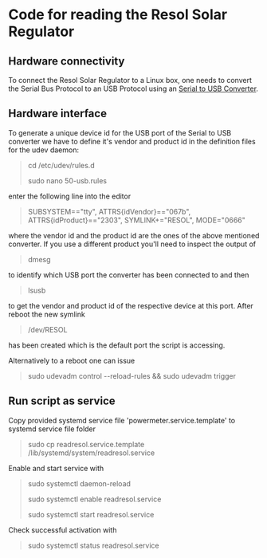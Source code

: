 # Code for reading the Resol Solar Regulator
## Hardware connectivity
To connect the Resol Solar Regulator to a Linux box, one needs to convert the Serial Bus Protocol to an USB Protocol using an [Serial to USB Converter](https://www.amazon.de/Prolific-PL2303-Adapterkabel-ESP8266-Arduino/dp/B07N8Z22SR).
## Hardware interface
To generate a unique device id for the USB port of the Serial to USB converter we have to define it's vendor and product id in the definition files for the udev daemon:

> cd /etc/udev/rules.d
>
> sudo nano 50-usb.rules

enter the following line into the editor

> SUBSYSTEM=="tty", ATTRS{idVendor}=="067b", ATTRS{idProduct}=="2303", SYMLINK+="RESOL", MODE="0666"

where the vendor id and the product id are the ones of the above mentioned converter. If you use a different product you'll need to inspect the output of

> dmesg

to identify which USB port the converter has been connected to and then

> lsusb

to get the vendor and product id of the respective device at this port.
After reboot the new symlink

> /dev/RESOL

has been created which is the default port the script is accessing.

Alternatively to a reboot one can issue

> sudo udevadm control --reload-rules && sudo udevadm trigger

## Run script as service

Copy provided systemd service file 'powermeter.service.template' to systemd service file folder

> sudo cp readresol.service.template /lib/systemd/system/readresol.service

Enable and start service with

> sudo systemctl daemon-reload
> 
> sudo systemctl enable readresol.service
>
> sudo systemctl start readresol.service

Check successful activation with

> sudo systemctl status readresol.service
